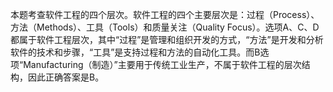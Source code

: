 本题考查软件工程的四个层次。软件工程的四个主要层次是：过程（Process）、方法（Methods）、工具（Tools）和质量关注（Quality Focus）。选项A、C、D都属于软件工程层次，其中“过程”是管理和组织开发的方式，“方法”是开发和分析软件的技术和步骤，“工具”是支持过程和方法的自动化工具。而B选项“Manufacturing（制造）”主要用于传统工业生产，不属于软件工程的层次结构，因此正确答案是B。